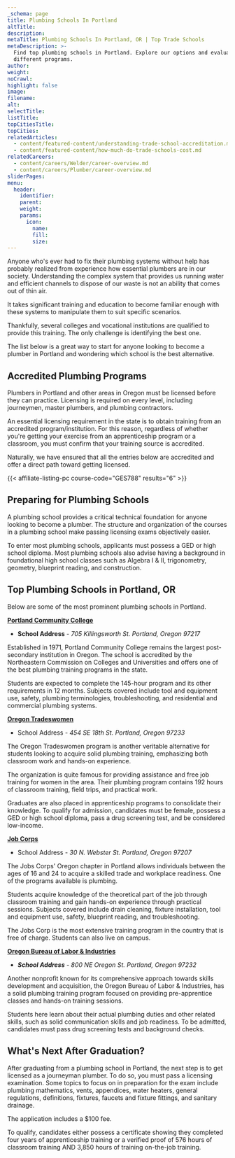 ```yaml
---
_schema: page
title: Plumbing Schools In Portland
altTitle:
description:
metaTitle: Plumbing Schools In Portland, OR | Top Trade Schools
metaDescription: >-
  Find top plumbing schools in Portland. Explore our options and evaluate their
  different programs. 
author:
weight:
noCrawl:
highlight: false
image:
filename:
alt:
selectTitle:
listTitle:
topCitiesTitle:
topCities:
relatedArticles:
  - content/featured-content/understanding-trade-school-accreditation.md
  - content/featured-content/how-much-do-trade-schools-cost.md
relatedCareers:
  - content/careers/Welder/career-overview.md
  - content/careers/Plumber/career-overview.md
sliderPages:
menu:
  header:
    identifier:
    parent:
    weight:
    params:
      icon:
        name:
        fill:
        size:
---
```

Anyone who's ever had to fix their plumbing systems without help has probably realized from experience how essential plumbers are in our society. Understanding the complex system that provides us running water and efficient channels to dispose of our waste is not an ability that comes out of thin air.

It takes significant training and education to become familiar enough with these systems to manipulate them to suit specific scenarios.

Thankfully, several colleges and vocational institutions are qualified to provide this training. The only challenge is identifying the best one.

The list below is a great way to start for anyone looking to become a plumber in Portland and wondering which school is the best alternative.

## **Accredited Plumbing Programs**

Plumbers in Portland and other areas in Oregon must be licensed before they can practice. Licensing is required on every level, including journeymen, master plumbers, and plumbing contractors.

An essential licensing requirement in the state is to obtain training from an accredited program/institution. For this reason, regardless of whether you're getting your exercise from an apprenticeship program or a classroom, you must confirm that your training source is accredited.

Naturally, we have ensured that all the entries below are accredited and offer a direct path toward getting licensed.

{{< affiliate-listing-pc course-code="GES788" results="6" >}}

## **Preparing for Plumbing Schools**

A plumbing school provides a critical technical foundation for anyone looking to become a plumber. The structure and organization of the courses in a plumbing school make passing licensing exams objectively easier.

To enter most plumbing schools, applicants must possess a GED or high school diploma. Most plumbing schools also advise having a background in foundational high school classes such as Algebra I & II, trigonometry, geometry, blueprint reading, and construction.

## **Top Plumbing Schools in Portland, OR**

Below are some of the most prominent plumbing schools in Portland.

**[Portland Community College](https://www.pcc.edu)**

* **School Address** - *705 Killingsworth St. Portland, Oregon 97217*

Established in 1971, Portland Community College remains the largest post-secondary institution in Oregon. The school is accredited by the Northeastern Commission on Colleges and Universities and offers one of the best plumbing training programs in the state.

Students are expected to complete the 145-hour program and its other requirements in 12 months. Subjects covered include tool and equipment use, safety, plumbing terminologies, troubleshooting, and residential and commercial plumbing systems.

**[Oregon Tradeswomen](https://oregontradeswomen.org)**

* School Address - *454 SE 18th St. Portland, Oregon 97233*

The Oregon Tradeswomen program is another veritable alternative for students looking to acquire solid plumbing training, emphasizing both classroom work and hands-on experience.

The organization is quite famous for providing assistance and free job training for women in the area. Their plumbing program contains 192 hours of classroom training, field trips, and practical work.

Graduates are also placed in apprenticeship programs to consolidate their knowledge. To qualify for admission, candidates must be female, possess a GED or high school diploma, pass a drug screening test, and be considered low-income.

**[Job Corps](https://info.joinjobcorps.com/nsp)**

* School Address - *30 N. Webster St. Portland, Oregon 97207*

The Jobs Corps' Oregon chapter in Portland allows individuals between the ages of 16 and 24 to acquire a skilled trade and workplace readiness. One of the programs available is plumbing.

Students acquire knowledge of the theoretical part of the job through classroom training and gain hands-on experience through practical sessions. Subjects covered include drain cleaning, fixture installation, tool and equipment use, safety, blueprint reading, and troubleshooting.

The Jobs Corp is the most extensive training program in the country that is free of charge. Students can also live on campus.

[**Oregon Bureau of Labor & Industries**](https://oregon.gov/boli/Pages/index.aspx)

* ***School Address*** *\- 800 NE Oregon St. Portland, Oregon 97232*

Another nonprofit known for its comprehensive approach towards skills development and acquisition, the Oregon Bureau of Labor & Industries, has a solid plumbing training program focused on providing pre-apprentice classes and hands-on training sessions.

Students here learn about their actual plumbing duties and other related skills, such as solid communication skills and job readiness. To be admitted, candidates must pass drug screening tests and background checks.

## **What's Next After Graduation?**

After graduating from a plumbing school in Portland, the next step is to get licensed as a journeyman plumber. To do so, you must pass a licensing examination. Some topics to focus on in preparation for the exam include plumbing mathematics, vents, appendices, water heaters, general regulations, definitions, fixtures, faucets and fixture fittings, and sanitary drainage.

The application includes a $100 fee.

To qualify, candidates either possess a certificate showing they completed four years of apprenticeship training or a verified proof of 576 hours of classroom training AND 3,850 hours of training on-the-job training.